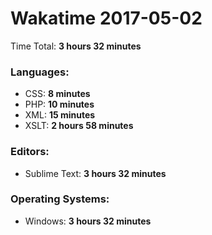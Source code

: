 # Wakatime 2017-05-02

Time Total: **3 hours 32 minutes**

### Languages:
- CSS: **8 minutes** 
- PHP: **10 minutes** 
- XML: **15 minutes** 
- XSLT: **2 hours 58 minutes** 

### Editors:
- Sublime Text: **3 hours 32 minutes** 

### Operating Systems:
- Windows: **3 hours 32 minutes** 

